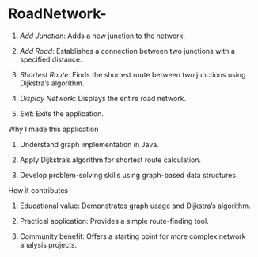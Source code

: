 # RoadNetwork-
1. *Add Junction*: Adds a new junction to the network.

2. *Add Road*: Establishes a connection between two junctions with a specified distance.

3. *Shortest Route*: Finds the shortest route between two junctions using Dijkstra’s algorithm.

4. *Display Network*: Displays the entire road network.

5. *Exit*: Exits the application.



Why I made this application

1. Understand graph implementation in Java.

2. Apply Dijkstra’s algorithm for shortest route calculation.

3. Develop problem-solving skills using graph-based data structures.

How it contributes

1. Educational value: Demonstrates graph usage and Dijkstra’s algorithm.

2. Practical application: Provides a simple route-finding tool.

3. Community benefit: Offers a starting point for more complex network analysis projects.



